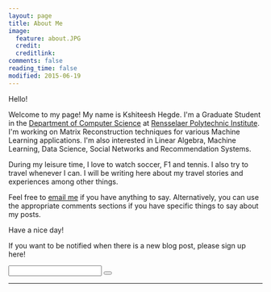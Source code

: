 ```yaml
---
layout: page
title: About Me
image:
  feature: about.JPG
  credit: 
  creditlink: 
comments: false
reading_time: false
modified: 2015-06-19
---
```


Hello!  

Welcome to my page! My name is Kshiteesh Hegde. I'm a Graduate Student in the [Department of Computer Science](https://cs.rpi.edu/) at [Rensselaer Polytechnic Institute](https://www.rpi.edu/). I'm working on Matrix Reconstruction techniques for various Machine Learning applications. I'm also interested in Linear Algebra, Machine Learning, Data Science, Social Networks and Recommendation Systems.   

During my leisure time, I love to watch soccer, F1 and tennis. I also try to travel whenever I can. I will be writing here about my travel stories and experiences among other things.   

Feel free to [email me](mailto:kshiteesh@hegde.me) if you have anything to say. Alternatively, you can use the appropriate comments sections if you have specific things to say about my posts.   

Have a nice day!  

If you want to be notified when there is a new blog post, please sign up here!  

<div class="row">
	<form action="//hegde.us10.list-manage.com/subscribe/post?u=def4dd9781daa1f9d44dc7676&amp;id=d57ca91cf1&c=?" method="get">
								<input type="email" name="EMAIL" id="email">
								<button type="submit" class="button fa fa-angle-right" value="Subscribe" name="subscribe"></button>
	</form>
</div>  
  
  
 ---